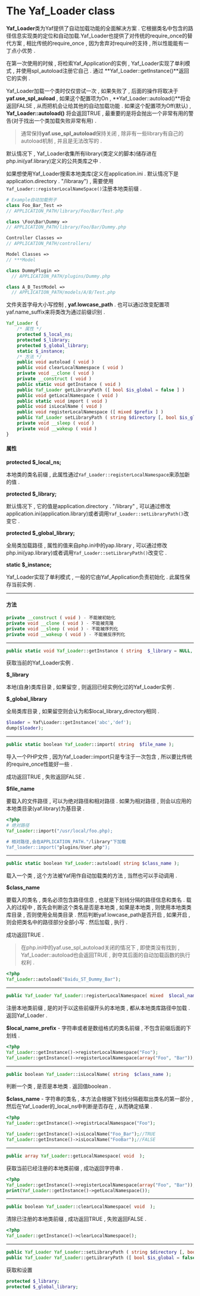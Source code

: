 # The Yaf\_Loader class

**Yaf\_Loader**类为Yaf提供了自动加载功能的全面解决方案 . 它根据类名中包含的路径信息实现类的定位和自动加载.Yaf\_Loader也提供了对传统的require\_once的替代方案 , 相比传统的require\_once , 因为舍弃对require的支持 , 所以性能能有一丁点小优势 .

在第一次使用的时候 , 将检索Yaf\_Application的实例 ,  Yaf\_Loader实现了单利模式 , 并使用spl\_autoload注册它自己 . 通过 **Yaf\_Loader::getInstance\(\)**返回它的实例 .

Yaf\_Loader加载一个类时仅仅尝试一次 , 如果失败了 , 后面的操作将取决于**yaf.use\_spl\_auload** , 如果这个配置项为On , **Yaf\_Loader::autoload\(\)**将会返回FALSE , 从而把机会让给其他的自动加载功能 . 如果这个配置项为Off\(默认\) , **Yaf\_Loader::autoload\(\)** 将会返回TRUE , 最重要的是将会抛出一个非常有用的警告\(对于找出一个类加载失败非常有用\) .

> 通常保持**yaf.use\_spl\_autoload**保持关闭 , 除非有一些library有自己的autoload机制 , 并且是无法改写的 .

默认情况下 , Yaf\_Loader收集所有library\(类定义的脚本\)储存进在php.ini\(yaf.library\)定义的公共类库之中 .

如果想使用Yaf\_Loader搜索本地类库\(定义在application.ini . 默认情况下是application.directory . "/libraray"\) , 需要使用 `Yaf_Loader::registerLocalNameSpace()`注册本地类前缀 .

```php
# Example自动加载例子
class Foo_Bar_Test =>
// APPLICATION_PATH/library/Foo/Bar/Test.php

class \Foo\Bar\Dummy =>
// APPLICATION_PATH/library/Foo/Bar/Dummy.php

Controller Classes =>
// APPLICATION_PATH/controllers/

Model Classes =>
// ***Model

class DummyPlugin =>
  // APPLICATION_PATH/plugins/Dummy.php

class A_B_TestModel =>
  // APPLICATION_PATH/models/A/B/Test.php
```

文件夹首字母大小写控制 , **yaf.lowcase\_path** . 也可以通过改变配置项yaf.name\_suffix来将类改为通过前缀识别 .

```php
Yaf_Loader {
    /* 属性 */
    protected $_local_ns;
    protected $_library;
    protected $_global_library;
    static $_instance;
    /* 方法 */
    public void autoload ( void )
    public void clearLocalNamespace ( void )
    private void __clone ( void )
    private __construct ( void )
    public static void getInstance ( void )
    public Yaf_Loader getLibraryPath ([ bool $is_global = false ] )
    public void getLocalNamespace ( void )
    public static void import ( void )
    public void isLocalName ( void )
    public void registerLocalNamespace ([ mixed $prefix ] )
    public Yaf_Loader setLibraryPath ( string $directory [, bool $is_global = false ] )
    private void __sleep ( void )
    private void __wakeup ( void )
}
```

#### 属性

**protected $\_local\_ns;**

本地类的类名前缀 , 此属性通过`Yaf_Loader::registerLocalNamespace`来添加新的值 .

**protected $\_library;**

默认情况下 , 它的值是application.directory . "/library" , 可以通过修改application.ini\(application.library\)或者调用`Yaf_Loader::setLibraryPath()`改变它 .

**protected $\_global\_library;**

全局类加载路径 , 属性的值来自php.ini中的yap.library , 可以通过修改php.ini\(yap.library\)或者调用`Yaf_Loader::setLibraryPath()`改变它 .

**static $\_instance;**

Yaf\_Loader实现了单利模式 , 一般的它由Yaf\_Application负责初始化 . 此属性保存当前实例 .

---

#### 方法

```php
private __construct ( void ) - 不能被初始化
private void __clone ( void ) - 不能被克隆
private void __sleep ( void ) - 不能被序列化
private void __wakeup ( void ) - 不能被反序列化
```

---

```php
public static void Yaf_Loader::getInstance ( string  $_library = NULL, string  $_global_library = NULL );
```

获取当前的Yaf\_Loader实例 .

**$\_library**

本地\(自身\)类库目录 , 如果留空 , 则返回已经实例化过的Yaf\_Loader实例 .

**$\_global\_library**

全局类库目录 , 如果留空则会认为和$local\_library\_directory相同 .

```php
$loader = Yaf\Loader::getInstance('abc','def');
dump($loader);
```

---

```php
public static boolean Yaf_Loader::import( string  $file_name );
```

导入一个PHP文件 , 因为Yaf\_Loader::import只是专注于一次包含 , 所以要比传统的require\_once性能好一些 .

成功返回TRUE , 失败返回FALSE .

**$file\_name**

要载入的文件路径 , 可以为绝对路径和相对路径 . 如果为相对路径 , 则会以应用的本地类目录\(yaf.library\)为基目录 .

```php
<?php
# 绝对路径
Yaf_Loader::import("/usr/local/foo.php);

# 相对路径,会在APPLICATION_PATH."/library"下加载
Yaf_loader::import("plugins/User.php");
```

---

```php
public static boolean Yaf_Loader::autoload( string $class_name );
```

载入一个类 , 这个方法被Yaf用作自动加载类的方法 , 当然也可以手动调用 .

**$class\_name**

要载入的类名 , 类名必须包含路径信息 , 也就是下划线分隔的路径信息和类名 . 载入的过程中 , 首先会判断这个类名是否是本地类 , 如果是本地类 , 则使用本地类类库目录 , 否则使用全局类目录 . 然后判断yaf.lowcase\_path是否开启 , 如果开启 , 则会把类名中的路径部分全部小写 . 然后加载 , 执行 .

成功返回TRUE .

> 在php.ini中的yaf.use\_spl\_autoload关闭的情况下 , 即使类没有找到 , Yaf\_Loader::autoload也会返回TRUE , 剥夺其后面的自动加载函数的执行权利 .

```php
<?php
Yaf_Loader::autoload("Baidu_ST_Dummy_Bar");
```

---

```php
public Yaf_Loader Yaf_Loader::registerLocalNamespace( mixed  $local_name_prefix );
```

注册本地类前缀 , 是的对于以这些前缀开头的本地类 , 都从本地类库路径中加载 . 返回Yaf\_Loader .

**$local\_name\_prefix** - 字符串或者是数组格式的类名前缀 , 不包含前缀后面的下划线 .

```php
<?php
Yaf_Loader::getInstance()->registerLocalNamespace("Foo");
Yaf_Loader::getInstance()->registerLocalNamespace(array("Foo", "Bar"));
```

---

```php
public boolean Yaf_Loader::isLocalName( string  $class_name );
```

判断一个类 , 是否是本地类 . 返回值boolean .

**$class\_name** - 字符串的类名 , 本方法会根据下划线分隔截取出类名的第一部分 , 然后在Yaf\_Loader的\_local\_ns中判断是否存在 , 从而确定结果 .

```php
<?php
Yaf_Loader::getInstance()->registrLocalNamespace("Foo");

Yaf_Loader::getInstance()->isLocalName("Foo_Bar");//TRUE
Yaf_Loader::getInstance()->isLocalName("FooBar");//FALSE
```

---

```php
public array Yaf_Loader::getLocalNamespace( void  );
```

获取当前已经注册的本地类前缀 , 成功返回字符串 .

```php
<?php
Yaf_Loader::getInstance()->registerLocalNamespace(array("Foo", "Bar"));
print(Yaf_Loader::getInstance()->getLocalNamespace());
```

---

```php
public boolean Yaf_Loader::clearLocalNamespace( void  );
```

清除已注册的本地类前缀 , 成功返回TRUE , 失败返回FALSE .

```php
<?php
Yaf_Loader::getInstance()->clearLocalNamespace();
```

---

```php
public Yaf_Loader Yaf_Loader::setLibraryPath ( string $directory [, bool $is_global = false ] )
public Yaf_Loader Yaf_Loader::getLibraryPath ([ bool $is_global = false ] )
```

获取和设置

```php
protected $_library;
protected $_global_library;
```



